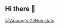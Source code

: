 ## Hi there 👋
[![Anurag's GitHub stats](https://github-readme-stats.vercel.app/api?username=statshakya)](https://github.com/statshakya/github-readme-stats)
<!--
**statshakya/statshakya** is a ✨ _special_ ✨ repository because its `README.md` (this file) appears on your GitHub profile.

Here are some ideas to get you started:

- 🔭 I’m currently working on ...
- 🌱 I’m currently learning ...
- 👯 I’m looking to collaborate on ...
- 🤔 I’m looking for help with ...
- 💬 Ask me about ...
- 📫 How to reach me: ...
- 😄 Pronouns: ...
- ⚡ Fun fact: ...
-->
